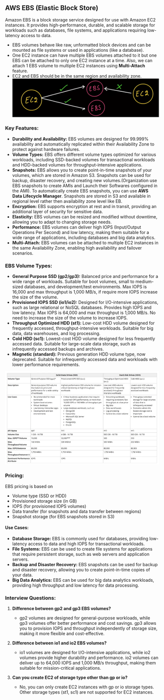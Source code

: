## AWS EBS (Elastic Block Store)

Amazon EBS is a block storage service designed for use with Amazon EC2 instances. It provides high-performance, durable, and scalable storage for workloads such as databases, file systems, and applications requiring low-latency access to data.
- EBS volumes behave like raw, unformatted block devices and can be mounted as file systems or used in applications (like a database). 
- One EC2 instance can have multiple EBS volumes attached to it but one EBS can be attached to only one EC2 instance at a time. Also, we can attach 1 EBS volume to multiple EC2 instances using **Multi-Attach** feature.
- EC2 and EBS should be in the same region and availability zone.
![EBS](image-1.png)

### Key Features:
- **Durability and Availability:** EBS volumes are designed for 99.999% availability and automatically replicated within their Availability Zone to protect against hardware failures.
- **Volume Types:** EBS offers different volume types optimized for various workloads, including SSD-backed volumes for transactional workloads and HDD-backed volumes for throughput-intensive applications.
- **Snapshots:** EBS allows you to create point-in-time snapshots of your volumes, which are stored in Amazon S3. Snapshots can be used for backup, disaster recovery, and creating new volumes.(Organization use EBS snapshots to create AMIs and Launch their Softwares configured in the AMI). To automatically create EBS snapshots, you can use **AWS Data Lifecycle Manager**. Snapshots are stored in S3 and available in regional level rather then availability zone level like EB.
- **Encryption:** EBS supports encryption at rest and in transit, providing an additional layer of security for sensitive data.
- **Elasticity:** EBS volumes can be resized and modified without downtime, allowing you to adapt to changing storage needs.
- **Performance:** EBS volumes can deliver high IOPS (Input/Output Operations Per Second) and low latency, making them suitable for a wide range of applications, including databases and big data analytics.
- **Multi-Attach:** EBS volumes can be attached to multiple EC2 instances in the same Availability Zone, enabling high availability and failover scenarios.

### EBS Volume Types:
- **General Purpose SSD (gp2/gp3):** Balanced price and performance for a wide range of workloads. Suitable for boot volumes, small to medium-sized databases, and development/test environments. Max IOPS is 16,000 and max throughput is 1,000 MB/s, if require more IOPS increase the size of the volume.
- **Provisioned IOPS SSD (io1/io2):** Designed for I/O-intensive applications, such as large relational or NoSQL databases. Provides high IOPS and low latency. Max IOPS is 64,000 and max throughput is 1,000 MB/s. No need to increase the size of the volume to increase IOPS.
- **Throughput Optimized HDD (st1):** Low-cost HDD volume designed for frequently accessed, throughput-intensive workloads. Suitable for big data, data warehouses, and log processing.
- **Cold HDD (sc1):** Lowest-cost HDD volume designed for less frequently accessed data. Suitable for large-scale data storage, such as infrequently accessed backups and archives.
- **Magnetic (standard):** Previous generation HDD volume type, now deprecated. Suitable for infrequently accessed data and workloads with lower performance requirements.

![alt text](image.png)

### Pricing:
EBS pricing is based on 
- Volume type (SSD or HDD)
- Provisioned storage size (in GB)
- IOPS (for provisioned IOPS volumes)
- Data transfer (for snapshots and data transfer between regions)
- Snapshot storage (for EBS snapshots stored in S3)

#### Use Cases:
- **Database Storage:** EBS is commonly used for databases, providing low-latency access to data and high IOPS for transactional workloads.
- **File Systems:** EBS can be used to create file systems for applications that require persistent storage, such as web servers and application servers.
- **Backup and Disaster Recovery:** EBS snapshots can be used for backup and disaster recovery, allowing you to create point-in-time copies of your data.
- **Big Data Analytics:** EBS can be used for big data analytics workloads, providing high throughput and low latency for data processing.

### Interview Questions:
1. **Difference between gp2 and gp3 EBS volumes?**
   - gp2 volumes are designed for general-purpose workloads, while gp3 volumes offer better performance and cost savings. gp3 allows you to provision IOPS and throughput independently of storage size, making it more flexible and cost-effective.

2. **Difference between io1 and io2 EBS volumes?**
   - io1 volumes are designed for I/O-intensive applications, while io2 volumes provide higher durability and performance. io2 volumes can deliver up to 64,000 IOPS and 1,000 MB/s throughput, making them suitable for mission-critical applications.

3. **Can you create EC2 of storage type other than gp or io?**
   - No, you can only create EC2 instances with gp or io storage types. Other storage types (st1, sc1) are not supported for EC2 instances.